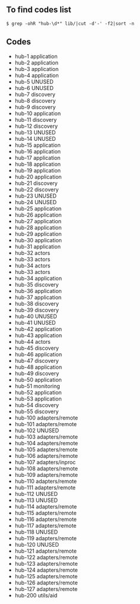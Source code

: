 ## To find codes list

    $ grep -ohR "hub-\d*" lib/|cut -d'-' -f2|sort -n

## Codes

* hub-1   application
* hub-2   application
* hub-3   application
* hub-4   application
* hub-5   UNUSED
* hub-6   UNUSED
* hub-7   discovery
* hub-8   discovery
* hub-9   discovery
* hub-10  application
* hub-11  discovery
* hub-12  discovery
* hub-13  UNUSED
* hub-14  UNUSED
* hub-15  application
* hub-16  application
* hub-17  application
* hub-18  application
* hub-19  application
* hub-20  application
* hub-21  discovery
* hub-22  discovery
* hub-23  UNUSED
* hub-24  UNUSED
* hub-25  application
* hub-26  application
* hub-27  application
* hub-28  application
* hub-29  application
* hub-30  application
* hub-31  application
* hub-32  actors
* hub-33  actors
* hub-34  actors
* hub-33  actors
* hub-34  application
* hub-35  discovery
* hub-36  application
* hub-37  application
* hub-38  discovery
* hub-39  discovery
* hub-40  UNUSED
* hub-41  UNUSED
* hub-42  application
* hub-43  application
* hub-44  actors
* hub-45  discovery
* hub-46  application
* hub-47  discovery
* hub-48  application
* hub-49  discovery
* hub-50  application
* hub-51  monitoring
* hub-52  application
* hub-53  application
* hub-54  discovery
* hub-55  discovery
* hub-100 adapters/remote
* hub-101 adapters/remote
* hub-102 UNUSED
* hub-103 adapters/remote
* hub-104 adapters/remote
* hub-105 adapters/remote
* hub-106 adapters/remote
* hub-107 adapters/inproc
* hub-108 adapters/remote
* hub-109 adapters/remote
* hub-110 adapters/remote
* hub-111 adapters/remote
* hub-112 UNUSED
* hub-113 UNUSED
* hub-114 adapters/remote
* hub-115 adapters/remote
* hub-116 adapters/remote
* hub-117 adapters/remote
* hub-118 UNUSED
* hub-119 adapters/remote
* hub-120 UNUSED
* hub-121 adapters/remote
* hub-122 adapters/remote
* hub-123 adapters/remote
* hub-124 adapters/remote
* hub-125 adapters/remote
* hub-126 adapters/remote
* hub-127 adapters/remote
* hub-200 utils/aid
